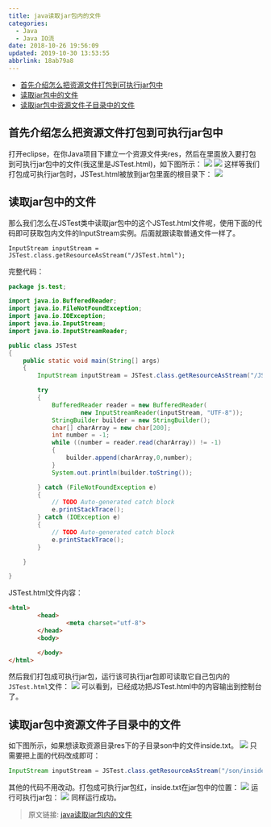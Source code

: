 ```yaml
---
title: java读取jar包内的文件
categories: 
  - Java
  - Java IO流
date: 2018-10-26 19:56:09
updated: 2019-10-30 13:53:55
abbrlink: 18ab79a8
---
```

- [首先介绍怎么把资源文件打包到可执行jar包中](/blog/html/18ab79a8/#首先介绍怎么把资源文件打包到可执行jar包中)
- [读取jar包中的文件](/blog/html/18ab79a8/#读取jar包中的文件)
- [读取jar包中资源文件子目录中的文件](/blog/html/18ab79a8/#读取jar包中资源文件子目录中的文件)

<!--more-->
<script src="https://cdn.bootcss.com/jquery/3.4.0/jquery.slim.min.js"></script>
<script>$(document).ready(function () {$(".post-body > ul:nth-child(1)").hide();});</script>

<!--end-->
## 首先介绍怎么把资源文件打包到可执行jar包中 ##
打开eclipse，在你Java项目下建立一个资源文件夹res，然后在里面放入要打包到可执行jar包中的文件(我这里是JSTest.html)，如下图所示：
![](https://image-1257720033.cos.ap-shanghai.myqcloud.com/blog/Java/Java%20IO%E6%B5%81/java%E8%AF%BB%E5%8F%96jar%E5%8C%85%E5%86%85%E7%9A%84%E6%96%87%E4%BB%B6/new_res_folder.png)
![](https://image-1257720033.cos.ap-shanghai.myqcloud.com/blog/Java/Java%20IO%E6%B5%81/java%E8%AF%BB%E5%8F%96jar%E5%8C%85%E5%86%85%E7%9A%84%E6%96%87%E4%BB%B6/project_view.png)
这样等我们打包成可执行jar包时，JSTest.html被放到jar包里面的根目录下：
![](https://image-1257720033.cos.ap-shanghai.myqcloud.com/blog/Java/Java%20IO%E6%B5%81/java%E8%AF%BB%E5%8F%96jar%E5%8C%85%E5%86%85%E7%9A%84%E6%96%87%E4%BB%B6/afterpackingfilepath.png)
## 读取jar包中的文件 ##
那么我们怎么在JSTest类中读取jar包中的这个JSTest.html文件呢，使用下面的代码即可获取包内文件的InputStream实例。后面就跟读取普通文件一样了。
```
InputStream inputStream = JSTest.class.getResourceAsStream("/JSTest.html");
```
完整代码：
```java
package js.test;

import java.io.BufferedReader;
import java.io.FileNotFoundException;
import java.io.IOException;
import java.io.InputStream;
import java.io.InputStreamReader;

public class JSTest
{
	public static void main(String[] args)
	{
		InputStream inputStream = JSTest.class.getResourceAsStream("/JSTest.html");

		try
		{
			BufferedReader reader = new BufferedReader(
					new InputStreamReader(inputStream, "UTF-8"));
			StringBuilder builder = new StringBuilder();
			char[] charArray = new char[200];
			int number = -1;
			while ((number = reader.read(charArray)) != -1)
			{
				builder.append(charArray,0,number);
			}
			System.out.println(builder.toString());

		} catch (FileNotFoundException e)
		{
			// TODO Auto-generated catch block
			e.printStackTrace();
		} catch (IOException e)
		{
			// TODO Auto-generated catch block
			e.printStackTrace();
		}

	}

}
```
JSTest.html文件内容：
```html
<html>
        <head>
                <meta charset="utf-8">
        </head>
        <body>

        </body>
</html>
```
然后我们打包成可执行jar包，运行该可执行jar包即可读取它自己包内的`JSTest.html`文件：
![](https://image-1257720033.cos.ap-shanghai.myqcloud.com/blog/Java/Java%20IO%E6%B5%81/java%E8%AF%BB%E5%8F%96jar%E5%8C%85%E5%86%85%E7%9A%84%E6%96%87%E4%BB%B6/runjar_show.png)
可以看到，已经成功把JSTest.html中的内容输出到控制台了。
## 读取jar包中资源文件子目录中的文件 ##
如下图所示，如果想读取资源目录res下的子目录son中的文件inside.txt。
![](https://image-1257720033.cos.ap-shanghai.myqcloud.com/blog/Java/Java%20IO%E6%B5%81/java%E8%AF%BB%E5%8F%96jar%E5%8C%85%E5%86%85%E7%9A%84%E6%96%87%E4%BB%B6/fileInSonFolder.png)
只需要把上面的代码改成即可：
```java
InputStream inputStream = JSTest.class.getResourceAsStream("/son/inside.txt");
```
其他的代码不用改动。打包成可执行jar包红，inside.txt在jar包中的位置：
![](https://image-1257720033.cos.ap-shanghai.myqcloud.com/blog/Java/Java%20IO%E6%B5%81/java%E8%AF%BB%E5%8F%96jar%E5%8C%85%E5%86%85%E7%9A%84%E6%96%87%E4%BB%B6/fileInJarSonFolder.png)
运行可执行jar包：
![](https://image-1257720033.cos.ap-shanghai.myqcloud.com/blog/Java/Java%20IO%E6%B5%81/java%E8%AF%BB%E5%8F%96jar%E5%8C%85%E5%86%85%E7%9A%84%E6%96%87%E4%BB%B6/runjar_show_sonFolder.png)
同样运行成功。

>原文链接: [java读取jar包内的文件](https://lanlan2017.github.io/blog/18ab79a8/)
